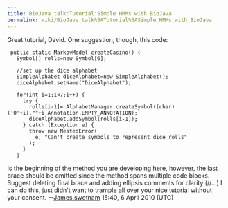 ```yaml
---
title: BioJava talk:Tutorial:Simple HMMs with BioJava
permalink: wiki/BioJava_talk%3ATutorial%3ASimple_HMMs_with_BioJava
---
```


Great tutorial, David. One suggestion, though, this code:

` public static MarkovModel createCasino() {`  
`   Symbol[] rolls=new Symbol[6];`

`   //set up the dice alphabet`  
`   SimpleAlphabet diceAlphabet=new SimpleAlphabet();`  
`   diceAlphabet.setName("DiceAlphabet");`

`   for(int i=1;i<7;i++) {`  
`     try {`  
`       rolls[i-1]= AlphabetManager.createSymbol((char)('0'+i),""+i,Annotation.EMPTY_ANNOTATION);`  
`       diceAlphabet.addSymbol(rolls[i-1]);`  
`     } catch (Exception e) {`  
`       throw new NestedError(`  
`         e, "Can't create symbols to represent dice rolls"`  
`       );`  
`     }`  
`   }`

Is the beginning of the method you are developing here, however, the
last brace should be omitted since the method spans multiple code
blocks. Suggest deleting final brace and adding ellipsis comments for
clarity (//...) I can do this, just didn't want to trample all over your
nice tutorial without your
consent. --[James.swetnam](User:James.swetnam "wikilink") 15:40, 6 April
2010 (UTC)
